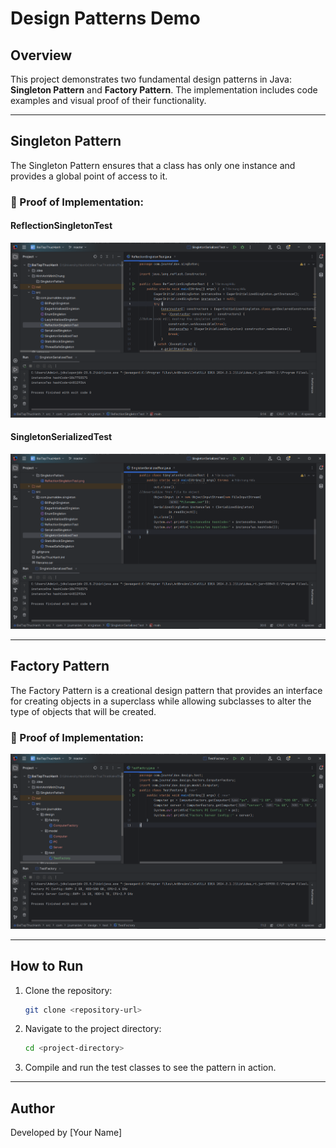 # Design Patterns Demo

## Overview

This project demonstrates two fundamental design patterns in Java: **Singleton Pattern** and **Factory Pattern**. The implementation includes code examples and visual proof of their functionality.

---
## Singleton Pattern

The Singleton Pattern ensures that a class has only one instance and provides a global point of access to it.

### 📌 Proof of Implementation:

#### ReflectionSingletonTest

![Singleton Pattern - Reflection Test](HinhAnhMinhChung/SingletonPattern/ReflectionSingletonTest.png)

#### SingletonSerializedTest

![Singleton Pattern - Serialization Test](HinhAnhMinhChung/SingletonPattern/SingletonSerializedTest.png)

---

## Factory Pattern

The Factory Pattern is a creational design pattern that provides an interface for creating objects in a superclass while allowing subclasses to alter the type of objects that will be created.

### 📌 Proof of Implementation:

![Factory Pattern Example](HinhAnhMinhChung/FactoryPattern/TestFactory.png)

---

## How to Run

1. Clone the repository:
   ```sh
   git clone <repository-url>
   ```
2. Navigate to the project directory:
   ```sh
   cd <project-directory>
   ```
3. Compile and run the test classes to see the pattern in action.

---

## Author

Developed by [Your Name]

